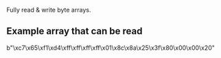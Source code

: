 Fully read & write byte arrays.

## Example array that can be read
b"\xc7\x65\xf1\xd4\xff\xff\xff\xff\x01\x8c\x8a\x25\x3f\x80\x00\x00\x20"
